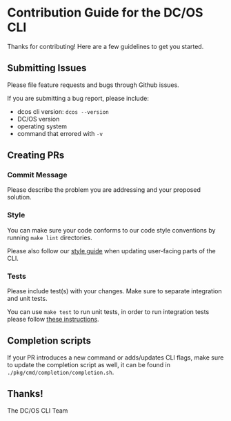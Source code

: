 # Contribution Guide for the DC/OS CLI

Thanks for contributing! Here are a few guidelines to get you started.

## Submitting Issues

Please file feature requests and bugs through Github issues.

If you are submitting a bug report, please include:
- dcos cli version: `dcos --version`
- DC/OS version
- operating system
- command that errored with `-v`

## Creating PRs

### Commit Message

Please describe the problem you are addressing and your proposed solution.

### Style

You can make sure your code conforms to our code style conventions by running
`make lint` directories.

Please also follow our [style guide](design/style.md) when updating user-facing
parts of the CLI.

### Tests

Please include test(s) with your changes. Make sure to separate integration and unit tests.

You can use `make test` to run unit tests, in order to run integration tests please follow
[these instructions](https://github.com/dcos/dcos-cli#integration-tests).

## Completion scripts

If your PR introduces a new command or adds/updates CLI flags, make sure to update the completion
script as well, it can be found in `./pkg/cmd/completion/completion.sh`.

## Thanks!

The DC/OS CLI Team
